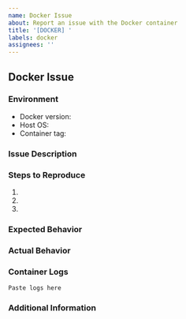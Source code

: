 ```yaml
---
name: Docker Issue
about: Report an issue with the Docker container
title: '[DOCKER] '
labels: docker
assignees: ''
---
```


## Docker Issue

### Environment
- Docker version: <!-- e.g., Docker 24.0.5 -->
- Host OS: <!-- e.g., Unraid 6.12.0 -->
- Container tag: <!-- e.g., latest -->

### Issue Description
<!-- A clear and concise description of the issue -->

### Steps to Reproduce
1. 
2. 
3. 

### Expected Behavior
<!-- What you expected to happen -->

### Actual Behavior
<!-- What actually happened -->

### Container Logs
<!-- Please provide relevant logs from the container -->
```
Paste logs here
```

### Additional Information
<!-- Any additional information, configuration, or data that might help resolve the issue --> 